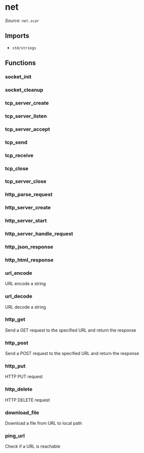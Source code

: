 # net

*Source: `net.scar`*

## Imports

- `std/strings`

## Functions

### socket_init

### socket_cleanup

### tcp_server_create

### tcp_server_listen

### tcp_server_accept

### tcp_send

### tcp_receive

### tcp_close

### tcp_server_close

### http_parse_request

### http_server_create

### http_server_start

### http_server_handle_request

### http_json_response

### http_html_response

### url_encode

URL encode a string

### url_decode

URL decode a string

### http_get

Send a GET request to the specified URL and return the response

### http_post

Send a POST request to the specified URL and return the response

### http_put

HTTP PUT request

### http_delete

HTTP DELETE request

### download_file

Download a file from URL to local path

### ping_url

Check if a URL is reachable

